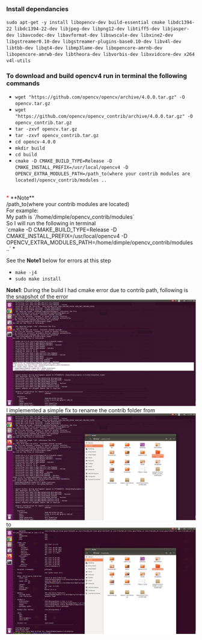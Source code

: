 ### Install dependancies <br/>
`sudo apt-get -y install libopencv-dev build-essential cmake libdc1394-22 libdc1394-22-dev libjpeg-dev libpng12-dev libtiff5-dev libjasper-dev libavcodec-dev libavformat-dev libswscale-dev libxine2-dev libgstreamer0.10-dev libgstreamer-plugins-base0.10-dev libv4l-dev libtbb-dev libqt4-dev libmp3lame-dev libopencore-amrnb-dev libopencore-amrwb-dev libtheora-dev libvorbis-dev libxvidcore-dev x264 v4l-utils` <br/>

### To download and build opencv4 run in terminal the following commands <br/> 
* `wget "https://github.com/opencv/opencv/archive/4.0.0.tar.gz" -O opencv.tar.gz` <br/>
* `wget "https://github.com/opencv/opencv_contrib/archive/4.0.0.tar.gz" -O opencv_contrib.tar.gz ` <br/>
* `tar -zxvf opencv.tar.gz ` <br/>
* `tar -zxvf opencv_contrib.tar.gz` <br/>
* `cd opencv-4.0.0` <br/>
* `mkdir build ` <br/>
* `cd build ` <br/>
* `cmake -D CMAKE_BUILD_TYPE=Release -D CMAKE_INSTALL_PREFIX=/usr/local/opencv4 -D OPENCV_EXTRA_MODULES_PATH=/path_to(where your contrib modules are located)/opencv_contrib/modules .. ` <br/>
<br/>
<span style="color:red"> *</span>
**Note** <br/>
/path_to(where your contrib modules are located)<br/>
For example: <br/>
My path is `/home/dimple/opencv_contrib/modules`<br/>
So I will run the following in terminal <br/>
 `cmake -D CMAKE_BUILD_TYPE=Release -D CMAKE_INSTALL_PREFIX=/usr/local/opencv4 -D OPENCV_EXTRA_MODULES_PATH=/home/dimple/opencv_contrib/modules ..` 
*</span>
<br/>

See the **Note1** below for errors at this step <br/>
* `make -j4 `<br/>
* `sudo make install`<br/>

**Note1**: During the build I had cmake error due to contrib path, following is the snapshot of the error <br/>
![cmakeError](./Images/cmakeError.png)
<br/> 
I implemented a simple fix to rename the contrib folder from <br/> 
![fix](./Images/fix.png) <br/> 
to <br/> 
![fix1](./Images/nameChange.png) <br/> 
